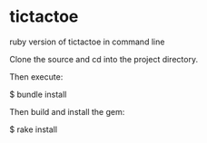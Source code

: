 # tictactoe
ruby version of tictactoe in command line



Clone the source and cd into the project directory.

Then execute:

$ bundle install

Then build and install the gem:

$ rake install

